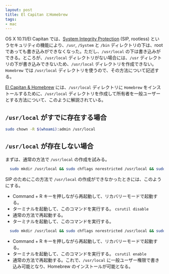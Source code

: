 ```yaml
---
layout: post
title: El Capitan とHomebrew
tags:
- mac
---
```

OS X 10.11/El Capitan では、[System Integrity Protection](https://en.wikipedia.org/wiki/System_Integrity_Protection) (SIP, rootless) というセキュリティの機能により、`/usr`, `/System` と `/bin` ディレクトリの下は、root であっても書き込みができなくなった。ただし、`/usr/local` の下は書き込みができる。ところが、`/usr/local` ディレクトリがない場合には、`/usr` ディレクトリの下が書き込みできないため、`/usr/local` ディレクトリを作成できない。`Homebrew` では `/usr/local` ディレクトリを使うので、その方法について記述する。

[El Capitan & Homebrew](https://github.com/Homebrew/homebrew/blob/master/share/doc/homebrew/El_Capitan_and_Homebrew.md) には、`/usr/local` ディレクトリに `Homebrew` をインストールするために、`/usr/local` ディレクトリを作成して所有者を一般ユーザーとする方法について、このように解説されている。

## `/usr/local` がすでに存在する場合

```bash
sudo chown -R $(whoami):admin /usr/local
```

## `/usr/local` が存在しない場合

まずは、通常の方法で `/usr/local` の作成を試みる。

```bash
  sudo mkdir /usr/local && sudo chflags norestricted /usr/local && sudo chown -R $(whoami):admin /usr/local
```

SIP のためにこの方法で `/usr/local` の作成ができなかったときには、このようにする。

* Command + R キーを押しながら再起動して、リカバリーモードで起動する。
* ターミナルを起動して、このコマンドを実行する。
    `csrutil disable`
* 通常の方法で再起動する。
* ターミナルを起動して、このコマンドを実行する。

```bash
  sudo mkdir /usr/local && sudo chflags norestricted /usr/local && sudo chown -R $(whoami):admin /usr/local
```

* Command + R キーを押しながら再起動して、リカバリーモードで起動する。
* ターミナルを起動して、このコマンドを実行する。
  `csrutil enable`
* 通常の方法で再起動する。これで、`/usr/local` に一般ユーザー権限で書き込み可能となり、Homebrew のインストールが可能となる。
